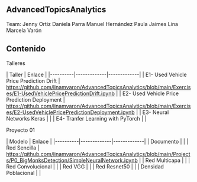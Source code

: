 ##  AdvancedTopicsAnalytics
Team:
Jenny Ortiz
Daniela Parra
Manuel Hernández
Paula Jaimes
Lina Marcela Varón

## Contenido

Talleres

| Taller   | Enlace | 
|----------|-------------|-------------|
| E1- Used Vehicle Price Prediction Drift |  https://github.com/linamvaron/AdvancedTopicsAnalytics/blob/main/Exercises/E1-UsedVehiclePricePredictionDrift.ipynb  | 
| E2- Used Vehicle Price Prediction Deployment  |  https://github.com/linamvaron/AdvancedTopicsAnalytics/blob/main/Exercises/E2-UsedVehiclePricePredictionDeployment.ipynb |
| E3- Neural Networks Keras |  | 
| E4- Tranfer Learning with PyTorch |   | 


Proyecto 01

| Modelo   | Enlace | 
|----------|-------------|-------------|
| Documento |    | 
| Red Sencilla  |  https://github.com/linamvaron/AdvancedTopicsAnalytics/blob/main/Projects/P0_BigMonksDetection/SimpleNeuralNetwork.ipynb  |
| Red Multicapa |  | 
| Red Convolucional |   | 
| Red VGG |   |
| Red Resnet50 |  | 
| Densidad Poblacional |   | 